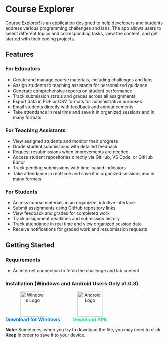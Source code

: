 # Course Explorer

Course Explorer! is an application designed to help developers and students address various programming challenges and labs. The app allows users to select different topics and corresponding tasks, view the content, and get started with their coding projects.

## Features

### For Educators

- Create and manage course materials, including challenges and labs
- Assign students to teaching assistants for personalized guidance
- Generate comprehensive reports on student performance
- Track submission status and grades across all assignments
- Export data in PDF or CSV formats for administrative purposes
- Email students directly with feedback and announcements
- Take attendance in real time and save it in organized sessions and in many formats

### For Teaching Assistants

- View assigned students and monitor their progress
- Grade student submissions with detailed feedback
- Request resubmissions when improvements are needed
- Access student repositories directly via GitHub, VS Code, or GitHub Editor
- Track pending submissions with time-based indicators
- Take attendance in real time and save it in organized sessions and in many formats

### For Students

- Access course materials in an organized, intuitive interface
- Submit assignments using GitHub repository links
- View feedback and grades for completed work
- Track assignment deadlines and submission history
- Track attendance in real time and view organized session data
- Receive notifications for graded work and resubmission requests

## Getting Started

### Requirements

- An internet connection to fetch the challenge and lab content

### Installation (Windows and Android Users Only v1.0.3)

<div style="display: flex; align-items: center; gap: 40px;">

  <div style="text-align: center;">
    <a href="https://github.com/omarXzain/course-explorer/raw/refs/heads/main/Course-Explorer.zip" target="_blank" rel="noopener noreferrer" style="display: inline-block;">
      <img src="https://upload.wikimedia.org/wikipedia/commons/8/87/Windows_logo_-_2021.svg" alt="Windows Logo" width="80" style="vertical-align: middle;">
    </a>
    <br />
    <a href="https://github.com/omarXzain/course-explorer/raw/refs/heads/main/Course-Explorer.zip" target="_blank" rel="noopener noreferrer" style="font-size: 1.1em; font-weight: bold; text-decoration: none; color: #0078D7;">
      Download for Windows
    </a>
  </div>

  <div style="text-align: center;">
    <a href="https://app.box.com/s/qdy1mux9m5vuq5p4w2nq6hbjxcvo4mui" target="_blank" rel="noopener noreferrer" style="display: inline-block;">
      <img src="https://upload.wikimedia.org/wikipedia/commons/d/d7/Android_robot.svg" alt="Android Logo" width="80" style="vertical-align: middle;">
    </a>
    <br />
    <a href="https://app.box.com/s/qdy1mux9m5vuq5p4w2nq6hbjxcvo4mui" target="_blank" rel="noopener noreferrer" style="font-size: 1.1em; font-weight: bold; text-decoration: none; color: #3DDC84;">
      Download APK
    </a>
  </div>

</div>

**Note:** Sometimes, when you try to download the file, you may need to click **Keep** in order to save it to your device.

